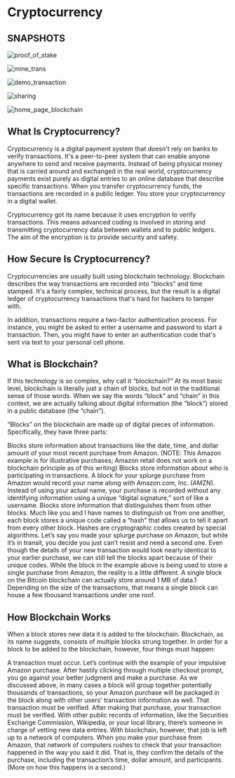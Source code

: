 # Cryptocurrency

## SNAPSHOTS

![proof_of_stake](https://user-images.githubusercontent.com/63841770/90317011-fd147280-df43-11ea-915e-b19bddc57816.png)

![mine_trans](https://user-images.githubusercontent.com/63841770/90317020-0ac9f800-df44-11ea-80cd-990951b4a4e2.png)

![demo_transaction](https://user-images.githubusercontent.com/63841770/90317022-0bfb2500-df44-11ea-90eb-a0f530555694.png)

![sharing](https://user-images.githubusercontent.com/63841770/90317023-0c93bb80-df44-11ea-9476-50bb1cba7a3d.png)

![home_page_blockchain](https://user-images.githubusercontent.com/63841770/90317024-0dc4e880-df44-11ea-965d-25186d3ab407.png)


## What Is Cryptocurrency?
Cryptocurrency is a digital payment system that doesn't rely on banks to verify transactions. It's a peer-to-peer system that can enable anyone anywhere to send and receive payments. Instead of being physical money that is carried around and exchanged in the real world, cryptocurrency payments exist purely as digital entries to an online database that describe specific transactions. When you transfer cryptocurrency funds, the transactions are recorded in a public ledger. You store your cryptocurrency in a digital wallet.

Cryptocurrency got its name because it uses encryption to verify transactions. This means advanced coding is involved in storing and transmitting cryptocurrency data between wallets and to public ledgers. The aim of the encryption is to provide security and safety.

## How Secure Is Cryptocurrency?
Cryptocurrencies are usually built using blockchain technology. Blockchain describes the way transactions are recorded into "blocks" and time stamped. It's a fairly complex, technical process, but the result is a digital ledger of cryptocurrency transactions that's hard for hackers to tamper with.

In addition, transactions require a two-factor authentication process. For instance, you might be asked to enter a username and password to start a transaction. Then, you might have to enter an authentication code that's sent via text to your personal cell phone.

## What is Blockchain?
If this technology is so complex, why call it “blockchain?” At its most basic level, blockchain is literally just a chain of blocks, but not in the traditional sense of those words. When we say the words “block” and “chain” in this context, we are actually talking about digital information (the “block”) stored in a public database (the “chain”).


“Blocks” on the blockchain are made up of digital pieces of information. Specifically, they have three parts:

Blocks store information about transactions like the date, time, and dollar amount of your most recent purchase from Amazon. (NOTE: This Amazon example is for illustrative purchases; Amazon retail does not work on a blockchain principle as of this writing)
Blocks store information about who is participating in transactions. A block for your splurge purchase from Amazon would record your name along with Amazon.com, Inc. (AMZN). Instead of using your actual name, your purchase is recorded without any identifying information using a unique “digital signature,” sort of like a username.
Blocks store information that distinguishes them from other blocks. Much like you and I have names to distinguish us from one another, each block stores a unique code called a “hash” that allows us to tell it apart from every other block. Hashes are cryptographic codes created by special algorithms. Let’s say you made your splurge purchase on Amazon, but while it’s in transit, you decide you just can’t resist and need a second one. Even though the details of your new transaction would look nearly identical to your earlier purchase, we can still tell the blocks apart because of their unique codes.
While the block in the example above is being used to store a single purchase from Amazon, the reality is a little different. A single block on the Bitcoin blockchain can actually store around 1 MB of data.1﻿ Depending on the size of the transactions, that means a single block can house a few thousand transactions under one roof.

## How Blockchain Works
When a block stores new data it is added to the blockchain. Blockchain, as its name suggests, consists of multiple blocks strung together. In order for a block to be added to the blockchain, however, four things must happen:

A transaction must occur. Let’s continue with the example of your impulsive Amazon purchase. After hastily clicking through multiple checkout prompt, you go against your better judgment and make a purchase. As we discussed above, in many cases a block will group together potentially thousands of transactions, so your Amazon purchase will be packaged in the block along with other users' transaction information as well.
That transaction must be verified. After making that purchase, your transaction must be verified. With other public records of information, like the Securities Exchange Commission, Wikipedia, or your local library, there’s someone in charge of vetting new data entries. With blockchain, however, that job is left up to a network of computers. When you make your purchase from Amazon, that network of computers rushes to check that your transaction happened in the way you said it did. That is, they confirm the details of the purchase, including the transaction’s time, dollar amount, and participants. (More on how this happens in a second.)
